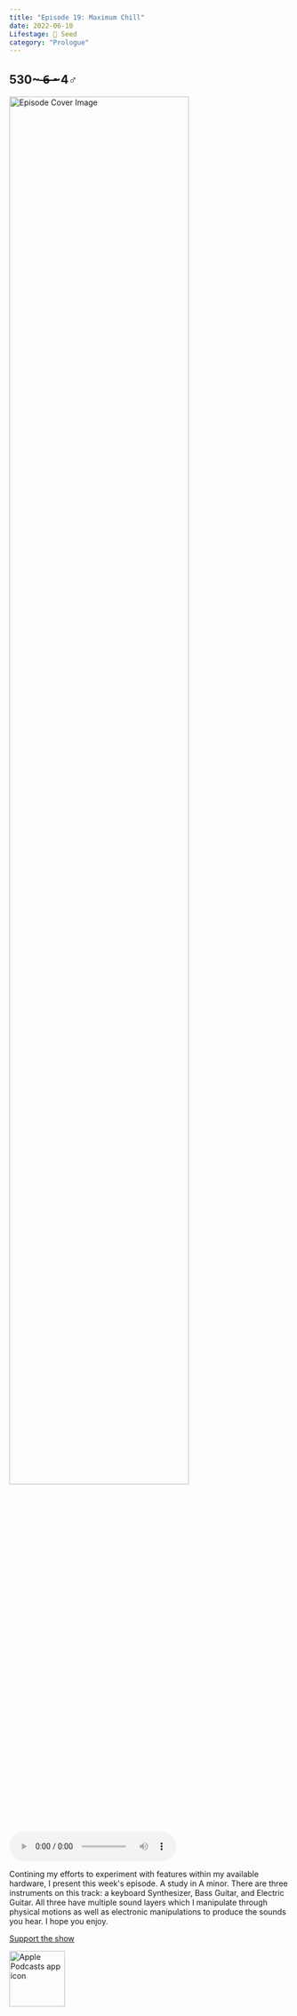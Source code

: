 ```yaml
---
title: "Episode 19: Maximum Chill"
date: 2022-06-10
Lifestage: 🌱 Seed
category: "Prologue"
---
```

## 530~ ̶6̶ ̶~4♂
<img src="https://artwork.captivate.fm/57cd5bb4-ab37-4a4c-9745-94e457ef2ff5/60854458c4d1acdf4e1c2f79c4137142.jpg" alt="Episode Cover Image" width=80%/>
<audio controls>
  <source src="https://podcasts.captivate.fm/media/ba614162-6d9f-4556-9806-92bf3ee172a8/10772132-episode-19-maximum-chill.mp3" type="audio/mpeg">
  Your browser does not support the audio element.
</audio>

<p>Contining my efforts to experiment with features within my available hardware, I present this week&apos;s episode. A study in A minor. There are three instruments on this track: a keyboard Synthesizer, Bass Guitar, and Electric Guitar. All three have multiple sound layers which I manipulate through physical motions as well as electronic manipulations to produce the sounds you hear. I hope you enjoy. </p><a rel="payment" href="https://www.paypal.com/donate/?hosted_button_id=WX3GRUK5BHJLS">Support the show</a>

<a href="https://podcasts.apple.com/us/podcast/living-room-music/id1608791560?tscg=30200&itsct=podcast_box_appicon&ls=1&mttnsubad=1608791560" style="display: inline-block;"><img src="https://toolbox.marketingtools.apple.com/api/v2/badges/app-icon-podcasts/standard/en-us" alt="Apple Podcasts app icon" style="width: 100px; height: 100px; vertical-align: middle; object-fit: contain;" /></a>
    
